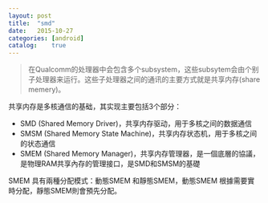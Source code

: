 ```yaml
---
layout: post
title:  "smd"
date:   2015-10-27
categories: [android]
catalog:    true
---
```

>在Qualcomm的处理器中会包含多个subsystem，这些subsytem会由个别子处理器来运行。这些子处理器之间的通讯的主要方式就是共享内存(share memery)。

共享内存是多核通信的基础，其实现主要包括3个部分： 
  
* SMD (Shared Memory Driver)，共享内存驱动，用于多核之间的数据通信    
* SMSM (Shared Memory State Machine)，共享内存状态机，用于多核之间的状态通信       
* SMEM (Shared Memory Manager)，共享内存管理器，是一個底層的協議，是物理RAM共享內存的管理接口，是SMD和SMSM的基礎  

SMEM 具有兩種分配模式：動態SMEM 和靜態SMEM，動態SMEM 根據需要實時分配，靜態SMEM則會預先分配。    



